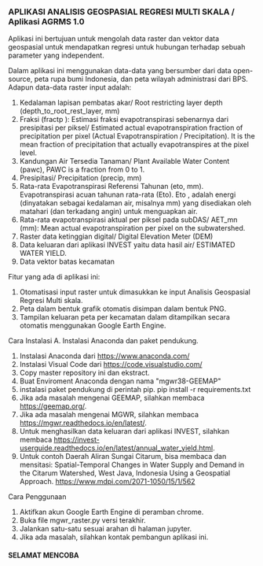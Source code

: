 ### APLIKASI ANALISIS GEOSPASIAL REGRESI MULTI SKALA / Aplikasi AGRMS 1.0 ###

Aplikasi ini bertujuan untuk mengolah data raster dan vektor data geospasial untuk mendapatkan regresi untuk hubungan terhadap sebuah parameter yang independent.

Dalam aplikasi ini menggunakan data-data yang bersumber dari data open-source, peta rupa bumi Indonesia, dan peta wilayah administrasi dari BPS. Adapun data-data raster input adalah:

1.	Kedalaman lapisan pembatas akar/ Root restricting layer depth (depth_to_root_rest_layer,  mm) 
2.	Fraksi (fractp ): Estimasi fraksi evapotranspirasi sebenarnya dari presipitasi per piksel/ Estimated actual evapotranspiration fraction of precipitation per pixel 
(Actual Evapotranspiration / Precipitation). It is the mean fraction of precipitation that actually evapotranspires at the pixel level. 
3.	Kandungan Air Tersedia Tanaman/ Plant Available Water Content (pawc),  PAWC is a fraction from 0 to 1. 
4.	Presipitasi/ Precipitation (precip, mm) 
5.	Rata-rata Evapotranspirasi Referensi Tahunan (eto, mm). Evapotranspirasi acuan tahunan rata-rata (Eto). Eto , adalah energi (dinyatakan sebagai kedalaman air, misalnya mm) yang disediakan oleh matahari (dan terkadang angin) untuk menguapkan air.
6.	Rata-rata evapotranspirasi aktual per piksel pada subDAS/ AET_mn (mm): Mean actual evapotranspiration per pixel on the subwatershed. 
7.	Raster data ketinggian digital/ Digital Elevation Meter (DEM)
8. Data keluaran dari aplikasi INVEST yaitu data hasil air/ ESTIMATED WATER YIELD.
9. Data vektor batas kecamatan

Fitur yang ada di aplikasi ini:
1. Otomatisasi input raster untuk dimasukkan ke input Analisis Geospasial Regresi Multi skala.
2. Peta dalam bentuk grafik otomatis disimpan dalam bentuk PNG.
3. Tampilan keluaran peta per kecamatan dalam ditampilkan secara otomatis menggunakan Google Earth Engine.

Cara Instalasi
A. Instalasi Anaconda dan paket pendukung.
1. Instalasi Anaconda dari https://www.anaconda.com/
2. Instalasi Visual Code dari https://code.visualstudio.com/
3. Copy master repository ini dan ekstract.
4. Buat Enviroment Anaconda dengan nama "mgwr38-GEEMAP"
5. instalasi paket pendukung di perintah pip. pip install -r requirements.txt
6. Jika ada masalah mengenai GEEMAP, silahkan membaca https://geemap.org/.
7. Jika ada masalah mengenai MGWR, silahkan membaca https://mgwr.readthedocs.io/en/latest/.
8. Untuk menghasilkan data keluaran dari aplikasi INVEST, silahkan membaca https://invest-userguide.readthedocs.io/en/latest/annual_water_yield.html.
9. Untuk contoh Daerah Aliran Sungai Citarum, bisa membaca dan mensitasi: Spatial-Temporal Changes in Water Supply and Demand in the Citarum Watershed, West Java, Indonesia Using a Geospatial Approach. https://www.mdpi.com/2071-1050/15/1/562 

Cara Penggunaan
1. Aktifkan akun Google Earth Engine di peramban chrome.
2. Buka file mgwr_raster.py versi terakhir.
3. Jalankan satu-satu sesuai arahan di halaman jupyter.
4. Jika ada masalah, silahkan kontak pembangun aplikasi ini. 

#### SELAMAT MENCOBA ####